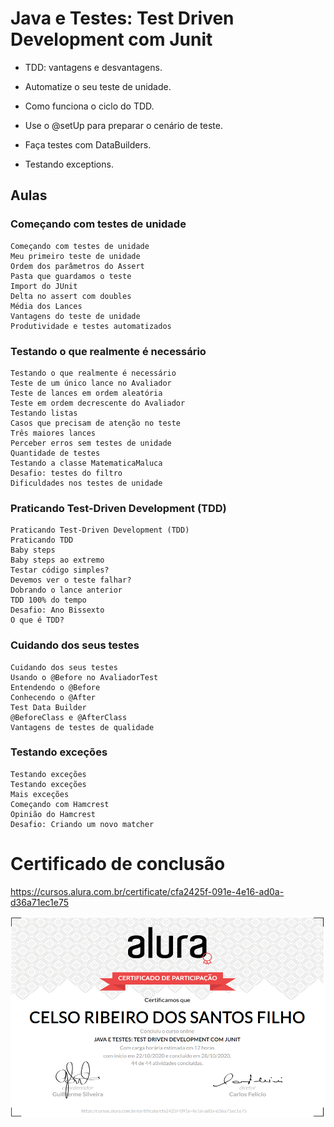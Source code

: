 # Java e Testes: Test Driven Development com Junit

+ TDD: vantagens e desvantagens.

+ Automatize o seu teste de unidade.

+ Como funciona o ciclo do TDD.

+ Use o @setUp para preparar o cenário de teste.

+ Faça testes com DataBuilders.

+ Testando exceptions.

## Aulas

### Começando com testes de unidade 
    
    Começando com testes de unidade
    Meu primeiro teste de unidade
    Ordem dos parâmetros do Assert
    Pasta que guardamos o teste
    Import do JUnit
    Delta no assert com doubles
    Média dos Lances
    Vantagens do teste de unidade
    Produtividade e testes automatizados

### Testando o que realmente é necessário 
    
    Testando o que realmente é necessário
    Teste de um único lance no Avaliador
    Teste de lances em ordem aleatória
    Teste em ordem decrescente do Avaliador
    Testando listas
    Casos que precisam de atenção no teste
    Três maiores lances
    Perceber erros sem testes de unidade
    Quantidade de testes
    Testando a classe MatematicaMaluca
    Desafio: testes do filtro
    Dificuldades nos testes de unidade

### Praticando Test-Driven Development (TDD)

    Praticando Test-Driven Development (TDD)
    Praticando TDD
    Baby steps
    Baby steps ao extremo
    Testar código simples?
    Devemos ver o teste falhar?
    Dobrando o lance anterior
    TDD 100% do tempo
    Desafio: Ano Bissexto
    O que é TDD?

### Cuidando dos seus testes 
    
    Cuidando dos seus testes
    Usando o @Before no AvaliadorTest
    Entendendo o @Before
    Conhecendo o @After
    Test Data Builder
    @BeforeClass e @AfterClass
    Vantagens de testes de qualidade

### Testando exceções
    
    Testando exceções
    Testando exceções
    Mais exceções
    Começando com Hamcrest
    Opinião do Hamcrest
    Desafio: Criando um novo matcher

# Certificado de conclusão

https://cursos.alura.com.br/certificate/cfa2425f-091e-4e16-ad0a-d36a71ec1e75

![certificado](certificate-alura.png)
